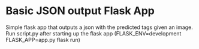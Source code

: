 # Basic JSON output Flask App

Simple flask app that outputs a json with the predicted tags given an image. Run script.py after starting up the flask app (FLASK_ENV=development FLASK_APP=app.py flask run)
